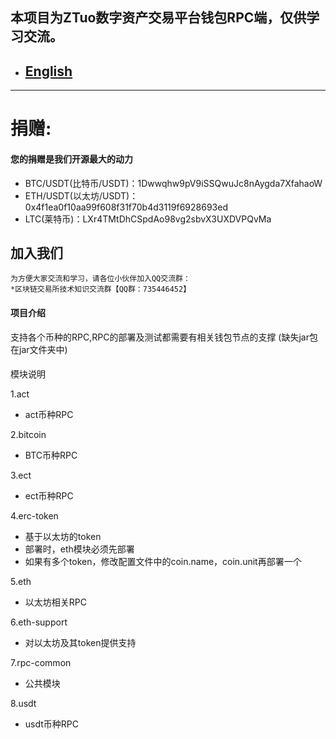 ## 本项目为ZTuo数字资产交易平台钱包RPC端，仅供学习交流。

- ## [English](README-EN.md)
---
# 捐赠:
#### 您的捐赠是我们开源最大的动力
- BTC/USDT(比特币/USDT)：1Dwwqhw9pV9iSSQwuJc8nAygda7XfahaoW
- ETH/USDT(以太坊/USDT)：0x4f1ea0f10aa99f608f31f70b4d3119f6928693ed
- LTC(莱特币)：LXr4TMtDhCSpdAo98vg2sbvX3UXDVPQvMa

## 加入我们
    为方便大家交流和学习，请各位小伙伴加入QQ交流群：
	*区块链交易所技术知识交流群【QQ群：735446452】

#### 项目介绍
支持各个币种的RPC,RPC的部署及测试都需要有相关钱包节点的支撑
(缺失jar包在jar文件夹中)


####
模块说明

1.act

* act币种RPC

2.bitcoin

* BTC币种RPC

3.ect

* ect币种RPC

4.erc-token

* 基于以太坊的token
* 部署时，eth模块必须先部署
* 如果有多个token，修改配置文件中的coin.name，coin.unit再部署一个

5.eth

* 以太坊相关RPC

6.eth-support

* 对以太坊及其token提供支持

7.rpc-common

* 公共模块

8.usdt

* usdt币种RPC